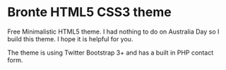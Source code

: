 Bronte HTML5 CSS3 theme
=========================

Free Minimalistic HTML5 theme. I had nothing to do on Australia Day so I build this theme. 
I hope it is helpful for you.

The theme is using Twitter Bootstrap 3+ and has a built in PHP contact form. 

